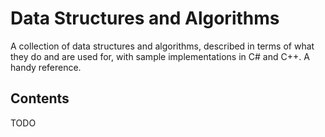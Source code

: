 # Data Structures and Algorithms
A collection of data structures and algorithms, described in terms of what they do and are used for, with sample implementations in C# and C++. A handy reference.

## Contents
TODO
